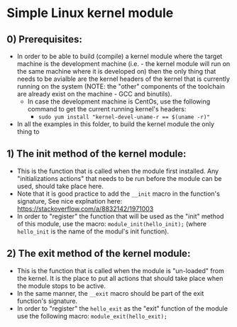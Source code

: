 # Simple Linux kernel module

## 0) Prerequisites:
- In order to be able to build (compile) a kernel module where the target machine is the development machine (i.e. - the kernel module will run on the same machine where it is developed on) then the
only thing that needs to be avialble are the kernel headers of the kernel that is currently running on the system (NOTE: the "other" components of the toolchain are already exist on the machine - GCC and binutils).
  * In case the development machine is CentOs, use the following command to get the current running kernel's headers:
    * `sudo yum install "kernel-devel-uname-r == $(uname -r)"`
- In all the examples in this folder, to build the kernel module the only thing to 

## 1) The init method of the kernel module:
  * This is the function that is called when the module first installed. Any "initializations actions" that needs to be run before the module can be used, should take place here.
  * Note that it is good practice to add the `__init` macro in the function's signature, See nice explnation here: https://stackoverflow.com/a/8832142/1971003
  * In order to "register" the function that will be used as the "init" method of this module, use the macro: `module_init(hello_init);` (where `hello_init` is the name of the modul's init function).
 
## 2) The exit method of the kernel module:
  * This is the function that is called when the module is "un-loaded" from the kernel. It is the place to put all actions that should take place when the module stops to be active. 
  * In the same manner, the `__exit` macro should be part of the exit function's signature.
  * In order to "register" the `hello_exit` as the "exit" function of the module use the following macro: `module_exit(hello_exit);`
  

